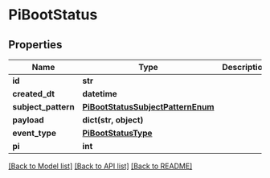 # PiBootStatus


## Properties
Name | Type | Description | Notes
------------ | ------------- | ------------- | -------------
**id** | **str** |  | [optional] 
**created_dt** | **datetime** |  | [optional] 
**subject_pattern** | [**PiBootStatusSubjectPatternEnum**](PiBootStatusSubjectPatternEnum.md) |  | 
**payload** | **dict(str, object)** |  | [optional] 
**event_type** | [**PiBootStatusType**](PiBootStatusType.md) |  | 
**pi** | **int** |  | 

[[Back to Model list]](../README.md#documentation-for-models) [[Back to API list]](../README.md#documentation-for-api-endpoints) [[Back to README]](../README.md)



